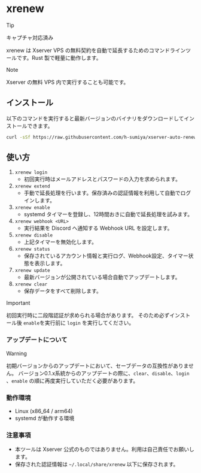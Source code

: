 # xrenew

> [!TIP]
> キャプチャ対応済み

xrenew は Xserver VPS の無料契約を自動で延長するためのコマンドラインツールです。Rust 製で軽量に動作します。

> [!NOTE]
> Xserver の無料 VPS 内で実行することも可能です。

## インストール

以下のコマンドを実行すると最新バージョンのバイナリをダウンロードしてインストールできます。

```bash
curl -sSf https://raw.githubusercontent.com/h-sumiya/xserver-auto-renew-rs/main/install.sh | bash
```

## 使い方

1. `xrenew login`
   - 初回実行時はメールアドレスとパスワードの入力を求められます。
2. `xrenew extend`
   - 手動で延長処理を行います。保存済みの認証情報を利用して自動でログインします。
3. `xrenew enable`
   - systemd タイマーを登録し、12時間おきに自動で延長処理を試みます。
4. `xrenew webhook <URL>`
   - 実行結果を Discord へ通知する Webhook URL を設定します。
5. `xrenew disable`
   - 上記タイマーを無効化します。
6. `xrenew status`
   - 保存されているアカウント情報と実行ログ、Webhook設定、タイマー状態を表示します。
7. `xrenew update`
   - 最新バージョンが公開されている場合自動でアップデートします。
8. `xrenew clear`
   - 保存データをすべて削除します。

> [!IMPORTANT]
> 初回実行時に二段階認証が求められる場合があります。
> そのため必ずインストール後 `enable`を実行前に `login` を実行してください。

### アップデートについて

> [!WARNING]
> 初期バージョンからのアップデートにおいて、セーブデータの互換性がありません。
> バージョン0.1.x系統からのアップデートの際に、`clear`、`disable`、`login` 、`enable` の順に再度実行していただく必要があります。

### 動作環境

- Linux (x86_64 / arm64)
- systemd が動作する環境

### 注意事項

- 本ツールは Xserver 公式のものではありません。利用は自己責任でお願いします。
- 保存された認証情報は `~/.local/share/xrenew` 以下に保存されます。
